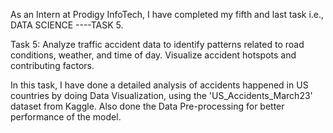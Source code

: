 As an Intern at Prodigy InfoTech, I have completed my fifth and last task i.e., DATA SCIENCE ----TASK 5.</br>

Task 5: Analyze traffic accident data to identify patterns related to road conditions, weather, and time of day. Visualize accident hotspots and contributing factors.</br>

In this task, I have done a detailed analysis of accidents happened in US countries by doing Data Visualization, using the 'US_Accidents_March23' dataset from Kaggle. Also done the Data Pre-processing for better performance of the model.
